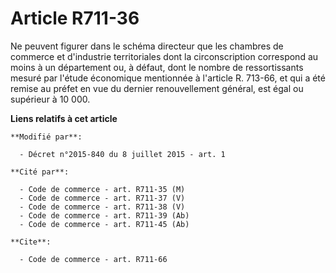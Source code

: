 # Article R711-36

Ne peuvent figurer dans le schéma directeur que les chambres de commerce et d'industrie territoriales dont la circonscription
correspond au moins à un département ou, à défaut, dont le nombre de ressortissants mesuré par l'étude économique mentionnée
à l'article R. 713-66, et qui a été remise au préfet en vue du dernier renouvellement général, est égal ou supérieur à 10
000.

**Liens relatifs à cet article**

	**Modifié par**:

	  - Décret n°2015-840 du 8 juillet 2015 - art. 1

	**Cité par**:

	  - Code de commerce - art. R711-35 (M)
	  - Code de commerce - art. R711-37 (V)
	  - Code de commerce - art. R711-38 (V)
	  - Code de commerce - art. R711-39 (Ab)
	  - Code de commerce - art. R711-45 (Ab)

	**Cite**:

	  - Code de commerce - art. R711-66
